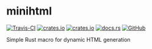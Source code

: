 # minihtml
[![Travis-CI](https://travis-ci.com/SOF3/minihtml.svg?branch=master)](https://travis-ci.com/SOF3/minihtml)
[![crates.io](https://img.shields.io/crates/v/minihtml.svg)](https://crates.io/crates/minihtml)
[![crates.io](https://img.shields.io/crates/d/minihtml.svg)](https://crates.io/crates/minihtml)
[![docs.rs](https://docs.rs/minihtml/badge.svg)](https://docs.rs/minihtml)
[![GitHub](https://img.shields.io/github/stars/SOF3/minihtml?style=social)](https://github.com/SOF3/minihtml)

Simple Rust macro for dynamic HTML generation

